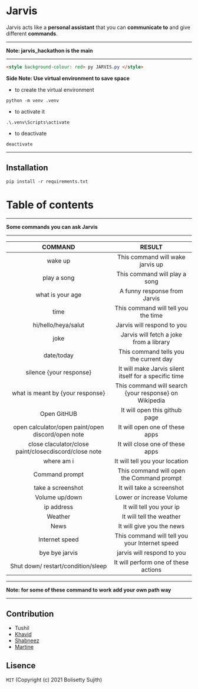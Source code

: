 # Jarvis
Jarvis acts like a **personal assistant** that you can **communicate to** and give different **commands**.
***
**Note: jarvis_hackathon is the main**
***

```html
<style background-colour: red> py JARVIS.py </style>
```

**Side Note: Use virtual environment to save space**

- to create the virtual environment

```
python -m venv .venv
```

- to activate it
```
.\.venv\Scripts\activate
```
- to deactivate
```
deactivate
```

***
## Installation
```
pip install -r requirements.txt
```
# Table of contents

***
**Some commands you can ask Jarvis**
***

| COMMAND | RESULT |
| :---:   | :---: | 
| wake up | This command will wake jarvis up |
| play a song | This command will play a song |
| what is your age | A funny response from Jarvis |
| time | This command will tell you the time |
| hi/hello/heya/salut | Jarvis will respond to you |
| joke | Jarvis will fetch a joke from a library |
| date/today | This command tells you the current day |
| silence {your response} | It will make Jarvis silent itself for a specific time  |
| what is meant by {your response} | This command will search {your response} on Wikipedia |
| Open GitHUB | It will open this github page |
| open calculator/open paint/open discord/open note | It will open one of these apps |
| close claculator/close paint/closecdiscord/close note | It will close one of these apps |
| where am i | It will tell you your location |
| Command prompt | This command will open the Command prompt |
| take a screenshot | It will take a screenshot |
| Volume up/down | Lower or increase Volume |
| ip address | It will tell you your ip |
| Weather | It will tell the weather |
| News | It will give you the news |
| Internet speed | This command will tell you your Internet speed |
| bye bye jarvis | jarvis will respond to you |
| Shut down/ restart/condition/sleep | It will perform one of these actions |

***
**Note: for some of these command to work add your own path way**
***


## Contribution
- Tushil
- [Khavid](https://github.com/Hemlesh18)
- [Shabneez](https://github.com/Shab20)
- [Martine](https://github.com/martine18)

## Lisence
```MIT```
(Copyright (c) 2021 Bolisetty Sujith)


